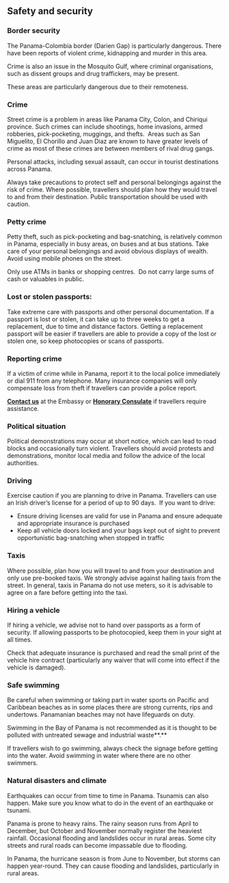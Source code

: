 ## Safety and security

### **Border security**

The Panama-Colombia border (Darien Gap) is particularly dangerous. There have been reports of violent crime, kidnapping and murder in this area.

Crime is also an issue in the Mosquito Gulf, where criminal organisations, such as dissent groups and drug traffickers, may be present.

These areas are particularly dangerous due to their remoteness.

### **Crime**

Street crime is a problem in areas like Panama City, Colon, and Chiriqui province. Such crimes can include shootings, home invasions, armed robberies, pick-pocketing, muggings, and thefts.  Areas such as San Miguelito, El Chorillo and Juan Diaz are known to have greater levels of crime as most of these crimes are between members of rival drug gangs.

Personal attacks, including sexual assault, can occur in tourist destinations across Panama.

Always take precautions to protect self and personal belongings against the risk of crime. Where possible, travellers should plan how they would travel to and from their destination. Public transportation should be used with caution.

### **Petty crime**

Petty theft, such as pick-pocketing and bag-snatching, is relatively common in Panama, especially in busy areas, on buses and at bus stations. Take care of your personal belongings and avoid obvious displays of wealth. Avoid using mobile phones on the street.

Only use ATMs in banks or shopping centres.  Do not carry large sums of cash or valuables in public.

### **Lost or stolen passports:**

Take extreme care with passports and other personal documentation. If a passport is lost or stolen, it can take up to three weeks to get a replacement, due to time and distance factors. Getting a replacement passport will be easier if travellers are able to provide a copy of the lost or stolen one, so keep photocopies or scans of passports.

### **Reporting crime**

If a victim of crime while in Panama, report it to the local police immediately or dial 911 from any telephone. Many insurance companies will only compensate loss from theft if travellers can provide a police report.

[**Contact us**](/en/colombia/bogota/) at the Embassy or [**Honorary Consulate**](/en/dfa/embassies/) if travellers require assistance.

### **Political situation**

Political demonstrations may occur at short notice, which can lead to road blocks and occasionally turn violent. Travellers should avoid protests and demonstrations, monitor local media and follow the advice of the local authorities.

### **Driving**

Exercise caution if you are planning to drive in Panama. Travellers can use an Irish driver’s license for a period of up to 90 days.  If you want to drive:

* Ensure driving licenses are valid for use in Panama and ensure adequate and appropriate insurance is purchased
* Keep all vehicle doors locked and your bags kept out of sight to prevent opportunistic bag-snatching when stopped in traffic

### **Taxis**

Where possible, plan how you will travel to and from your destination and only use pre-booked taxis. We strongly advise against hailing taxis from the street. In general, taxis in Panama do not use meters, so it is advisable to agree on a fare before getting into the taxi.

### **Hiring a vehicle**

If hiring a vehicle, we advise not to hand over passports as a form of security. If allowing passports to be photocopied, keep them in your sight at all times.

Check that adequate insurance is purchased and read the small print of the vehicle hire contract (particularly any waiver that will come into effect if the vehicle is damaged).

### **Safe swimming**

Be careful when swimming or taking part in water sports on Pacific and Caribbean beaches as in some places there are strong currents, rips and undertows. Panamanian beaches may not have lifeguards on duty.

Swimming in the Bay of Panama is not recommended as it is thought to be polluted with untreated sewage and industrial waste**.**

If travellers wish to go swimming, always check the signage before getting into the water. Avoid swimming in water where there are no other swimmers.

### **Natural disasters and climate**

Earthquakes can occur from time to time in Panama. Tsunamis can also happen. Make sure you know what to do in the event of an earthquake or tsunami.

Panama is prone to heavy rains. The rainy season runs from April to December, but October and November normally register the heaviest rainfall. Occasional flooding and landslides occur in rural areas. Some city streets and rural roads can become impassable due to flooding.

In Panama, the hurricane season is from June to November, but storms can happen year-round. They can cause flooding and landslides, particularly in rural areas.